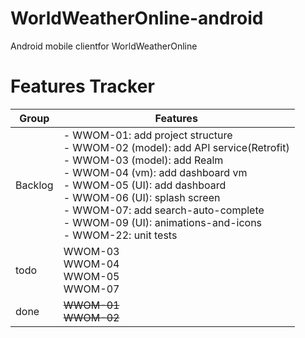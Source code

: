 # WorldWeatherOnline-android
Android mobile clientfor WorldWeatherOnline



# Features Tracker
| Group 	| Features 	|
|-	|-	|
| Backlog 	| - WWOM-01: add project structure<br>- WWOM-02 (model): add API service(Retrofit)<br>- WWOM-03 (model): add Realm<br>- WWOM-04 (vm): add dashboard vm<br>- WWOM-05 (UI): add dashboard<br>- WWOM-06 (UI): splash screen<br>- WWOM-07: add search-auto-complete<br>- WWOM-09 (UI): animations-and-icons<br>- WWOM-22: unit tests 	|
| todo 	| WWOM-03<br> WWOM-04<br> WWOM-05<br> WWOM-07<br> 	|
| done 	| ~~WWOM-01~~<br>~~WWOM-02<br>~~ 	|
